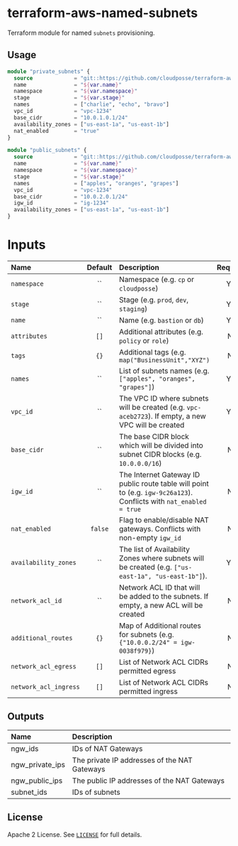 # terraform-aws-named-subnets

Terraform module for named `subnets` provisioning.


## Usage

```terraform
module "private_subnets" {
  source             = "git::https://github.com/cloudposse/terraform-aws-named-subnets.git?ref=master"
  name               = "${var.name}"
  namespace          = "${var.namespace}"
  stage              = "${var.stage}"
  names              = ["charlie", "echo", "bravo"]
  vpc_id             = "vpc-1234"
  base_cidr          = "10.0.1.0.1/24"
  availability_zones = ["us-east-1a", "us-east-1b"]
  nat_enabled        = "true"
}

module "public_subnets" {
  source             = "git::https://github.com/cloudposse/terraform-aws-named-subnets.git?ref=master"
  name               = "${var.name}"
  namespace          = "${var.namespace}"
  stage              = "${var.stage}"
  names              = ["apples", "oranges", "grapes"]
  vpc_id             = "vpc-1234"
  base_cidr          = "10.0.2.0.1/24"
  igw_id             = "ig-1234"
  availability_zones = ["us-east-1a", "us-east-1b"]
}
```

# Inputs

| Name                  | Default | Description                                                                                                         | Required |
|:----------------------|:-------:|:--------------------------------------------------------------------------------------------------------------------|:--------:|
| `namespace`           |   ``    | Namespace (e.g. `cp` or `cloudposse`)                                                                               |   Yes    |
| `stage`               |   ``    | Stage (e.g. `prod`, `dev`, `staging`)                                                                               |   Yes    |
| `name`                |   ``    | Name  (e.g. `bastion` or `db`)                                                                                      |   Yes    |
| `attributes`          |  `[]`   | Additional attributes (e.g. `policy` or `role`)                                                                     |    No    |
| `tags`                |  `{}`   | Additional tags  (e.g. `map("BusinessUnit","XYZ")`                                                                  |    No    |
| `names`               |   ``    | List of subnets names (e.g. `["apples", "oranges", "grapes"]`)                                                      |   Yes    |
| `vpc_id`              |   ``    | The VPC ID where subnets will be created (e.g. `vpc-aceb2723`). If empty, a new VPC will be created                 |   Yes    |
| `base_cidr`           |   ``    | The base CIDR block which will be divided into subnet CIDR blocks (e.g. `10.0.0.0/16`)                              |    No    |
| `igw_id`              |   ``    | The Internet Gateway ID public route table will point to (e.g. `igw-9c26a123`). Conflicts with `nat_enabled = true` |    No    |
| `nat_enabled`         | `false` | Flag to enable/disable NAT gateways. Conflicts with non-empty `igw_id`                                              |    No    |
| `availability_zones`  |   ``    | The  list of Availability Zones where subnets will be created (e.g. `["us-east-1a", "us-east-1b"]`).                |   Yes    |
| `network_acl_id`      |   ``    | Network ACL ID that will be added to the subnets.  If empty, a new ACL will be created                              |    No    |
| `additional_routes`   |  `{}`   | Map of Additional routes for subnets (e.g. `{"10.0.0.2/24" = igw-0038f979}`)                                        |    No    |
| `network_acl_egress`  |  `[]`   | List of Network ACL CIDRs permitted egress                                                                          |    No    |
| `network_acl_ingress` |  `[]`   | List of Network ACL CIDRs permitted ingress                                                                         |    No    |

## Outputs

| Name            | Description                                  |
|:----------------|:---------------------------------------------|
| ngw_ids         | IDs of NAT Gateways                          |
| ngw_private_ips | The private IP addresses of the NAT Gateways |
| ngw_public_ips  | The public IP addresses of the NAT Gateways  |
| subnet_ids      | IDs of subnets                               |

## License

Apache 2 License. See [`LICENSE`](LICENSE) for full details.
